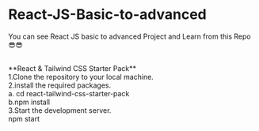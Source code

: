 # React-JS-Basic-to-advanced
You can see React JS basic to advanced  Project  and Learn from this Repo😎😎

<br>
**React & Tailwind CSS Starter Pack**
  <br/>
   1.Clone the repository to your local machine.
 <br/>
   2.install the required packages.
     <br/>
      a. cd react-tailwind-css-starter-pack
      <br/>
      b.npm install
      <br/>
   3.Start the development server.
     <br/>
      npm start
